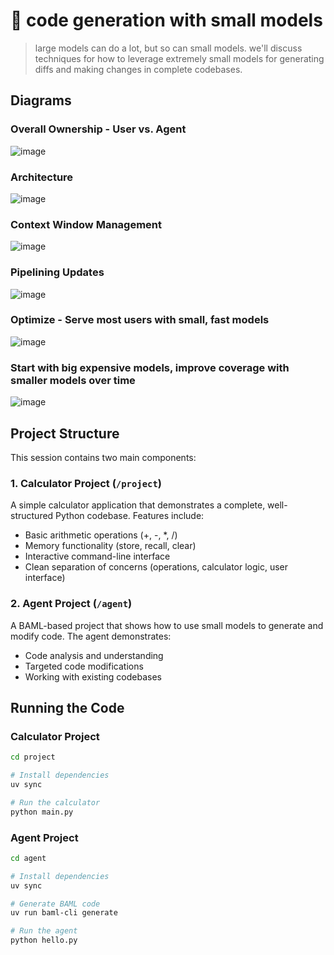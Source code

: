 # 🦄 code generation with small models

> large models can do a lot, but so can small models. we'll discuss techniques for how to leverage extremely small models for generating diffs and making changes in complete codebases.

## Diagrams

### Overall Ownership - User vs. Agent

![image](https://github.com/user-attachments/assets/658a465d-de6b-4f0e-8aa6-5a1f5aa85613)

### Architecture

![image](https://github.com/user-attachments/assets/ec88c07b-21fc-430d-a065-4654dfd280fa)

### Context Window Management

![image](https://github.com/user-attachments/assets/d0e37f92-9b6d-4de7-bf50-e2e960203927)


### Pipelining Updates

![image](https://github.com/user-attachments/assets/9898929e-cbf9-4418-aeb9-8d767b703acb)

### Optimize - Serve most users with small, fast models 

![image](https://github.com/user-attachments/assets/984a2a67-ae1f-4174-8a19-0616dd4e2151)

### Start with big expensive models, improve coverage with smaller models over time

![image](https://github.com/user-attachments/assets/8712b167-c937-4bfb-8629-60ac36f9f70b)



## Project Structure

This session contains two main components:

### 1. Calculator Project (`/project`)
A simple calculator application that demonstrates a complete, well-structured Python codebase. Features include:
- Basic arithmetic operations (+, -, *, /)
- Memory functionality (store, recall, clear)
- Interactive command-line interface
- Clean separation of concerns (operations, calculator logic, user interface)

### 2. Agent Project (`/agent`)
A BAML-based project that shows how to use small models to generate and modify code. The agent demonstrates:
- Code analysis and understanding
- Targeted code modifications
- Working with existing codebases

## Running the Code

### Calculator Project
```bash
cd project

# Install dependencies
uv sync

# Run the calculator
python main.py
```

### Agent Project
```bash
cd agent

# Install dependencies
uv sync

# Generate BAML code
uv run baml-cli generate

# Run the agent
python hello.py
```
